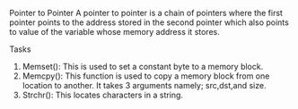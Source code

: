 Pointer to Pointer
A pointer to pointer is a chain of pointers where the first pointer points to the address stored in the second pointer which also points to value of the variable whose memory address it stores.

Tasks
1. Memset(): This is used to set a constant byte to a memory block.
2. Memcpy(): This function is used to copy a memory block from one location to another. It takes 3 arguments namely; src,dst,and size.
3. Strchr(): This locates characters in a string.
